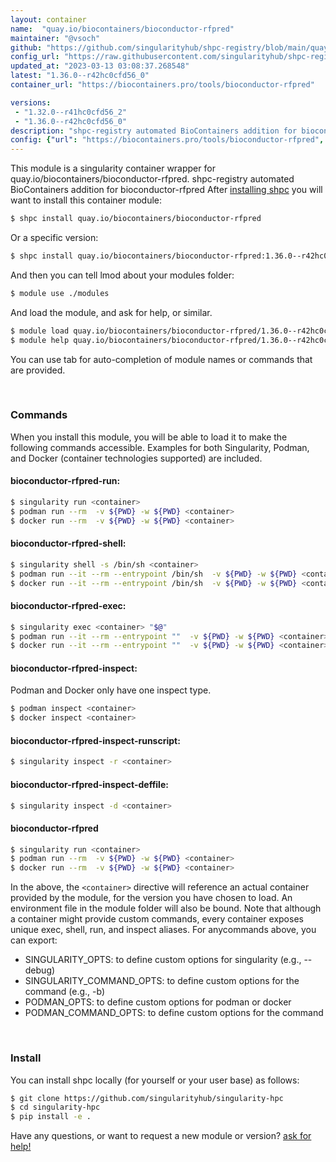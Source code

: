 ```yaml
---
layout: container
name:  "quay.io/biocontainers/bioconductor-rfpred"
maintainer: "@vsoch"
github: "https://github.com/singularityhub/shpc-registry/blob/main/quay.io/biocontainers/bioconductor-rfpred/container.yaml"
config_url: "https://raw.githubusercontent.com/singularityhub/shpc-registry/main/quay.io/biocontainers/bioconductor-rfpred/container.yaml"
updated_at: "2023-03-13 03:08:37.268548"
latest: "1.36.0--r42hc0cfd56_0"
container_url: "https://biocontainers.pro/tools/bioconductor-rfpred"

versions:
 - "1.32.0--r41hc0cfd56_2"
 - "1.36.0--r42hc0cfd56_0"
description: "shpc-registry automated BioContainers addition for bioconductor-rfpred"
config: {"url": "https://biocontainers.pro/tools/bioconductor-rfpred", "maintainer": "@vsoch", "description": "shpc-registry automated BioContainers addition for bioconductor-rfpred", "latest": {"1.36.0--r42hc0cfd56_0": "sha256:594b365d3344f0a1fd0b4fc621883eafde5f696e5b45140d6d55469430765227"}, "tags": {"1.32.0--r41hc0cfd56_2": "sha256:28ce1fc75743b112883973adbd2b247369bd70f826d343e1d05158eec501181b", "1.36.0--r42hc0cfd56_0": "sha256:594b365d3344f0a1fd0b4fc621883eafde5f696e5b45140d6d55469430765227"}, "docker": "quay.io/biocontainers/bioconductor-rfpred"}
---
```


This module is a singularity container wrapper for quay.io/biocontainers/bioconductor-rfpred.
shpc-registry automated BioContainers addition for bioconductor-rfpred
After [installing shpc](#install) you will want to install this container module:


```bash
$ shpc install quay.io/biocontainers/bioconductor-rfpred
```

Or a specific version:

```bash
$ shpc install quay.io/biocontainers/bioconductor-rfpred:1.36.0--r42hc0cfd56_0
```

And then you can tell lmod about your modules folder:

```bash
$ module use ./modules
```

And load the module, and ask for help, or similar.

```bash
$ module load quay.io/biocontainers/bioconductor-rfpred/1.36.0--r42hc0cfd56_0
$ module help quay.io/biocontainers/bioconductor-rfpred/1.36.0--r42hc0cfd56_0
```

You can use tab for auto-completion of module names or commands that are provided.

<br>

### Commands

When you install this module, you will be able to load it to make the following commands accessible.
Examples for both Singularity, Podman, and Docker (container technologies supported) are included.

#### bioconductor-rfpred-run:

```bash
$ singularity run <container>
$ podman run --rm  -v ${PWD} -w ${PWD} <container>
$ docker run --rm  -v ${PWD} -w ${PWD} <container>
```

#### bioconductor-rfpred-shell:

```bash
$ singularity shell -s /bin/sh <container>
$ podman run --it --rm --entrypoint /bin/sh  -v ${PWD} -w ${PWD} <container>
$ docker run --it --rm --entrypoint /bin/sh  -v ${PWD} -w ${PWD} <container>
```

#### bioconductor-rfpred-exec:

```bash
$ singularity exec <container> "$@"
$ podman run --it --rm --entrypoint ""  -v ${PWD} -w ${PWD} <container> "$@"
$ docker run --it --rm --entrypoint ""  -v ${PWD} -w ${PWD} <container> "$@"
```

#### bioconductor-rfpred-inspect:

Podman and Docker only have one inspect type.

```bash
$ podman inspect <container>
$ docker inspect <container>
```

#### bioconductor-rfpred-inspect-runscript:

```bash
$ singularity inspect -r <container>
```

#### bioconductor-rfpred-inspect-deffile:

```bash
$ singularity inspect -d <container>
```



#### bioconductor-rfpred

```bash
$ singularity run <container>
$ podman run --rm  -v ${PWD} -w ${PWD} <container>
$ docker run --rm  -v ${PWD} -w ${PWD} <container>
```


In the above, the `<container>` directive will reference an actual container provided
by the module, for the version you have chosen to load. An environment file in the
module folder will also be bound. Note that although a container
might provide custom commands, every container exposes unique exec, shell, run, and
inspect aliases. For anycommands above, you can export:

 - SINGULARITY_OPTS: to define custom options for singularity (e.g., --debug)
 - SINGULARITY_COMMAND_OPTS: to define custom options for the command (e.g., -b)
 - PODMAN_OPTS: to define custom options for podman or docker
 - PODMAN_COMMAND_OPTS: to define custom options for the command

<br>

### Install

You can install shpc locally (for yourself or your user base) as follows:

```bash
$ git clone https://github.com/singularityhub/singularity-hpc
$ cd singularity-hpc
$ pip install -e .
```

Have any questions, or want to request a new module or version? [ask for help!](https://github.com/singularityhub/singularity-hpc/issues)